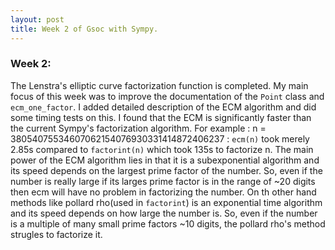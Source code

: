 ```yaml
---
layout: post
title: Week 2 of Gsoc with Sympy.
---
```


### Week 2:

The Lenstra's elliptic curve factorization function is completed. My main focus of this week was to improve the documentation of the
`Point` class and `ecm_one_factor`. I added detailed description of the ECM algorithm and did some timing tests on this. I found that
the ECM is significantly faster than the current Sympy's factorization algorithm. 
For example : n = 38054075534607062154076930331414872406237 : `ecm(n)` took merely 2.85s compared to `factorint(n)` which took 135s to
factorize n. The main power of the ECM algorithm lies in that it is a subexponential algorithm and its speed depends on the largest
prime factor of the number. So, even if the number is really large if its larges prime factor is in the range of ~20 digits then ecm
will have no problem in factorizing the number. On th other hand methods like pollard rho(used in `factorint`) is an exponential time
algorithm and its speed depends on how large the number is. So, even if the number is a multiple of many small prime factors ~10 digits,
the pollard rho's method strugles to factorize it.
